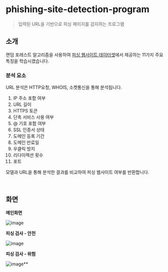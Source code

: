 # phishing-site-detection-program
> 입력된 URL을 기반으로 피싱 페이지를 감지하는 프로그램

## 소개
랜덤 포레스트 알고리즘을 사용하여 [피싱 웹사이트 데이터셋](https://archive.ics.uci.edu/dataset/327/phishing+websites)에서 제공하는 11가지 주요 특징을 학습시켰습니다. <br/>

### 분석 요소
URL 분석은 HTTP요청, WHOIS, 소켓통신을 통해 분석됩니다.<br/>

1. IP 주소 포함 여부
2. URL 길이
3. HTTPS 토큰
4. 단축 서비스 사용 여부
5. @ 기호 포함 여부
6. SSL 인증서 상태
7. 도메인 등록 기간
8. 도메인 만료일
9. 우클릭 방지
10. 리다이렉션 횟수
11. 포트

모델과 URL을 통해 분석한 결과를 비교하여 피싱 웹사이트 여부를 반환합니다.

<br>

## 화면
**메인화면**

![image](https://github.com/88dldl/phishing-site-detection-program/assets/110217133/d8207b51-1b2b-4a7f-a52c-88c6f58a32d6)

**피싱 검사 - 안전**

![image](https://github.com/88dldl/phishing-site-detection-program/assets/110217133/d08b02fb-be20-4225-87f8-9952539be160)

**피싱 검사 - 위험**

![image](https://github.com/88dldl/phishing-site-detection-program/assets/110217133/302c25b2-46bc-48c5-b0e9-43b8149ecc0c)**

